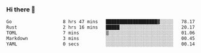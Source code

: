 ### Hi there 👋

<!--
**yeya24/yeya24** is a ✨ _special_ ✨ repository because its `README.md` (this file) appears on your GitHub profile.

Here are some ideas to get you started:

- 🔭 I’m currently working on ...
- 🌱 I’m currently learning ...
- 👯 I’m looking to collaborate on ...
- 🤔 I’m looking for help with ...
- 💬 Ask me about ...
- 📫 How to reach me: ...
- 😄 Pronouns: ...
- ⚡ Fun fact: ...
-->

<!--START_SECTION:waka-->

```txt
Go                   8 hrs 47 mins   ███████████████████▓░░░░░   78.17 %
Rust                 2 hrs 16 mins   █████░░░░░░░░░░░░░░░░░░░░   20.17 %
TOML                 7 mins          ▒░░░░░░░░░░░░░░░░░░░░░░░░   01.06 %
Markdown             3 mins          ░░░░░░░░░░░░░░░░░░░░░░░░░   00.45 %
YAML                 0 secs          ░░░░░░░░░░░░░░░░░░░░░░░░░   00.14 %
```

<!--END_SECTION:waka-->

